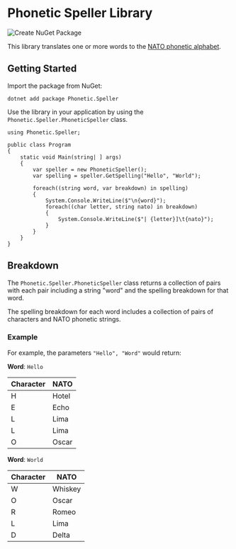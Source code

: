 # Phonetic Speller Library

![Create NuGet Package](https://github.com/seesharprun/Phonetic.Speller/workflows/Create%20NuGet%20Package/badge.svg?branch=master)

This library translates one or more words to the [NATO phonetic alphabet](https://en.wikipedia.org/wiki/NATO_phonetic_alphabet).

## Getting Started

Import the package from NuGet:

```
dotnet add package Phonetic.Speller
```

Use the library in your application by using the ``Phonetic.Speller.PhoneticSpeller`` class.

```
using Phonetic.Speller;

public class Program
{
    static void Main(string| ] args)
    {
        var speller = new PhoneticSpeller();
        var spelling = speller.GetSpelling("Hello", "World");

        foreach((string word, var breakdown) in spelling)
        {
            System.Console.WriteLine($"\n{word}");
            foreach((char letter, string nato) in breakdown)
            {
                System.Console.WriteLine($"| {letter}]\t{nato}");
            }
        }
    }
}
```

## Breakdown

The ``Phonetic.Speller.PhoneticSpeller`` class returns a collection of pairs with each pair including a string "word" and the spelling breakdown for that word.

The spelling breakdown for each word includes a collection of pairs of characters and NATO phonetic strings.

### Example

For example, the parameters ``"Hello", "Word"`` would return:

**Word**: ``Hello``

| Character | NATO |
| --- | --- |
| H | Hotel |
| E | Echo |
| L | Lima | 
| L | Lima | 
| O | Oscar |

**Word**: ``World``

| Character | NATO |
| --- | --- |
| W | Whiskey |
| O | Oscar |
| R | Romeo |
| L | Lima |
| D | Delta | 